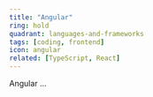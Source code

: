 ```yaml
---
title: "Angular"
ring: hold
quadrant: languages-and-frameworks
tags: [coding, frontend]
icon: angular
related: [TypeScript, React]
---
```


Angular ...
